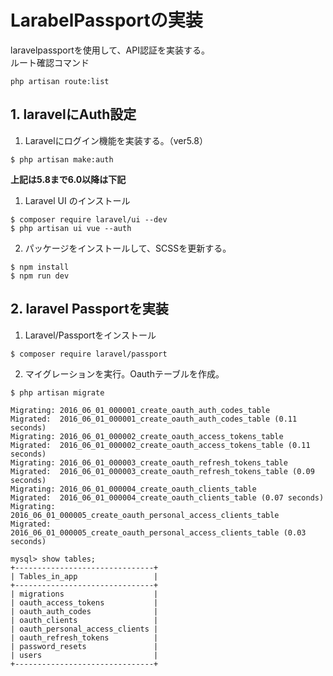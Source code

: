 # LarabelPassportの実装
laravelpassportを使用して、API認証を実装する。  
ルート確認コマンド
```
php artisan route:list
```

## 1. laravelにAuth設定

1. Laravelにログイン機能を実装する。（ver5.8）
```
$ php artisan make:auth
```
**上記は5.8まで6.0以降は下記**  
1. Laravel UI のインストール
```
$ composer require laravel/ui --dev
$ php artisan ui vue --auth
```
2. パッケージをインストールして、SCSSを更新する。
```
$ npm install
$ npm run dev
```
## 2. laravel Passportを実装

1. Laravel/Passportをインストール
```
$ composer require laravel/passport
```

2. マイグレーションを実行。Oauthテーブルを作成。
```
$ php artisan migrate
```
```
Migrating: 2016_06_01_000001_create_oauth_auth_codes_table
Migrated:  2016_06_01_000001_create_oauth_auth_codes_table (0.11 seconds)
Migrating: 2016_06_01_000002_create_oauth_access_tokens_table
Migrated:  2016_06_01_000002_create_oauth_access_tokens_table (0.11 seconds)
Migrating: 2016_06_01_000003_create_oauth_refresh_tokens_table
Migrated:  2016_06_01_000003_create_oauth_refresh_tokens_table (0.09 seconds)
Migrating: 2016_06_01_000004_create_oauth_clients_table
Migrated:  2016_06_01_000004_create_oauth_clients_table (0.07 seconds)
Migrating: 2016_06_01_000005_create_oauth_personal_access_clients_table
Migrated:  2016_06_01_000005_create_oauth_personal_access_clients_table (0.03 seconds)
```
```
mysql> show tables;
+-------------------------------+
| Tables_in_app                 |
+-------------------------------+
| migrations                    |
| oauth_access_tokens           |
| oauth_auth_codes              |
| oauth_clients                 |
| oauth_personal_access_clients |
| oauth_refresh_tokens          |
| password_resets               |
| users                         |
+-------------------------------+
```